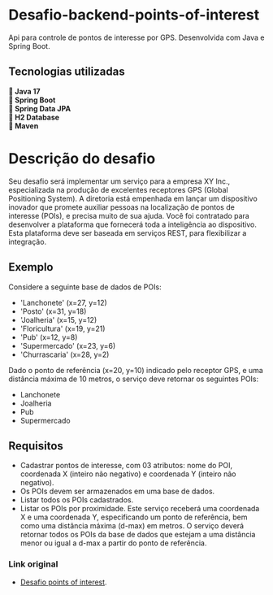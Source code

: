 # Desafio-backend-points-of-interest
<p>
  Api para controle de pontos de interesse por GPS. Desenvolvida com Java e Spring Boot.
</p>

<h2> Tecnologias utilizadas </h2>
<p>
  🔹<strong> Java 17 </strong> <br>
  🔹<strong> Spring Boot </strong> <br>
  🔹<strong> Spring Data JPA </strong> <br>
  🔹<strong> H2 Database </strong> <br>
  🔹<strong> Maven </strong><br>
</p>

# Descrição do desafio

Seu desafio será implementar um serviço para a empresa XY Inc., especializada na produção de excelentes receptores
GPS (Global Positioning System).
A diretoria está empenhada em lançar um dispositivo inovador que promete auxiliar pessoas na localização de pontos de
interesse (POIs), e precisa muito de sua ajuda.
Você foi contratado para desenvolver a plataforma que fornecerá toda a inteligência ao dispositivo. Esta plataforma deve
ser baseada em serviços REST, para flexibilizar a integração.

## Exemplo

Considere a seguinte base de dados de POIs:

- 'Lanchonete' (x=27, y=12)
- 'Posto' (x=31, y=18)
- 'Joalheria' (x=15, y=12)
- 'Floricultura' (x=19, y=21)
- 'Pub' (x=12, y=8)
- 'Supermercado' (x=23, y=6)
- 'Churrascaria' (x=28, y=2)

Dado o ponto de referência (x=20, y=10) indicado pelo receptor GPS, e uma distância máxima de 10 metros, o serviço deve
retornar os seguintes POIs:

- Lanchonete
- Joalheria
- Pub
- Supermercado

## Requisitos

- Cadastrar pontos de interesse, com 03 atributos: nome do POI, coordenada X (inteiro não negativo)
  e coordenada Y (inteiro não negativo).
- Os POIs devem ser armazenados em uma base de dados.
- Listar todos os POIs cadastrados.
- Listar os POIs por proximidade. Este serviço receberá uma coordenada X e uma coordenada Y, especificando um ponto de
  referência, bem como uma distância máxima (d-max) em metros. O serviço deverá retornar todos os POIs da base de dados
  que estejam a uma distância menor ou igual a d-max a partir do ponto de referência.


<h3>Link original</h3>

- [Desafio points of interest](https://github.com/backend-br/desafios/blob/master/points-of-interest/PROBLEM.md).
